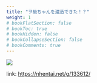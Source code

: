 ```yaml
---
title: "ヲ級ちゃんを建造できた！？"
weight: 1
# bookFlatSection: false
# bookToc: true
# bookHidden: false
# bookCollapseSection: false
# bookComments: true
---
```


![](https://cdn.jsdelivr.net/gh/reiuyfan/imagehosting@main/blog/20210111063056566.jpg)

link: <https://nhentai.net/g/133612/>